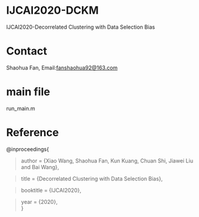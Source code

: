 # IJCAI2020-DCKM
IJCAI2020-Decorrelated Clustering with Data Selection Bias

# Contact
Shaohua Fan, Email:fanshaohua92@163.com


# main file
run_main.m


# Reference
@inproceedings{

> author = {Xiao Wang, Shaohua Fan, Kun Kuang, Chuan Shi, Jiawei Liu and Bai Wang},
 
> title = {Decorrelated Clustering with Data Selection Bias},
 
> booktitle = {IJCAI2020},

> year = {2020},  
}
